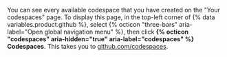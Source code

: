 You can see every available codespace that you have created on the "Your codespaces" page. To display this page, in the top-left corner of {% data variables.product.github %}, select {% octicon "three-bars" aria-label="Open global navigation menu" %}, then click **{% octicon "codespaces" aria-hidden="true" aria-label="codespaces" %} Codespaces**. This takes you to [github.com/codespaces](https://github.com/codespaces).
